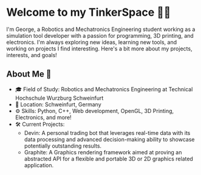 # Welcome to my TinkerSpace 👋🏻

I'm George, a Robotics and Mechatronics Engineering student working as a simulation tool developer with a passion for programming, 3D printing, and electronics. I'm always exploring new ideas, learning new tools, and working on projects I find interesting. Here's a bit more about my projects, interests, and goals!

## About Me 🌟

- 🎓 Field of Study: Robotics and Mechatronics Engineering at Technical Hochschule Wurzburg Schweinfurt
- 📍 Location: Schweinfurt, Germany
- ⚙️ Skills: Python, C++, Web development, OpenGL, 3D Printing, Electronics, and more!
- 🛠️ Current Projects:
  - Devin: A personal trading bot that leverages real-time data with its data processing and advanced decision-making ability to showcase potentially outstanding results.
  - Graphite: A Graphics rendering framework aimed at proving an abstracted API for a flexible and portable 3D or 2D graphics related application.

<!---
My YouTube Channel 📺
I'm also the creator behind MakersVerse, a channel where I share programming tutorials, project builds, and electronics projects. Though uploads have been occasional, I’m looking to build more consistent content in the future.

Connect with Me 🌐
LinkedIn: Your LinkedIn Profile
GitHub: Here, of course! Check out my pinned repositories below 👇
Email: george.public.email@domain.com
Highlighted Projects 📂
Devin - Trading Bot — The core engine for Devin, focused on trading automation and analysis.
Graphite - Rendering Framework — A framework to simplify the creation of 3D applications.
Tesseract - 3D Viewport — A tool for visualizing and manipulating 3D data points.
Tech Stack 🚀

GitHub Stats 📈

Thanks for visiting! I look forward to connecting and collaborating with fellow makers and developers around the world. 🌍
--->
